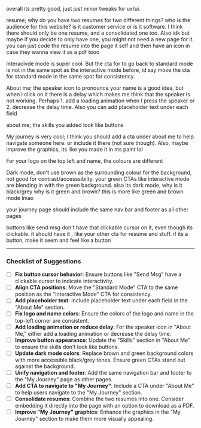 overall its pretty good, just just minor tweaks for ux/ui. 

resume; why do you have two resumes for two different things? who is the audience for this website? is it customer service or is it software. I think there should only be one resume, and a consolidated one too. Also idk but maybe if you decide to only have one, you might not need a new page for it. you can just code the resume into the page it self and then have an icon in case they wanna view it as a pdf tooo

Interacivde mode is super cool. But the cta for to go back to standard mode is not in the same spot as the interactive mode before, id say move the cta for standard mode in the same spot for consistency.

About me; the speaker icon to pronounce your name is a good idea, but when I click on it there is a delay which makes me think that the speaker is not working. Perhaps 1. add a loading animation when I press the speaker or 2. decrease the delay time. Also you can add placeholder text under each field

about me; the skills you added look like buttons

My journey is very cool; I think you should add a cta under about me to help navigate someone here. or include it there (not sure though). Also, maybe improve the graphics, its like you made it in ms paint lol

For your logo on the top left and name, the colours are different

Dark mode, don't use brown as the surrounding colour for the background, not good for contrast/accesssibilty. your green CTAs like interactive mode are blending in with the green background. also its dark mode, why is it black/grey why is it green and brown? this is more like green and brown mode lmao

your journey page should include the same nav bar and footer as all other pages

buttons like send msg don't have that clickable cursor on it, even though its clickable. it should have it , like your other cta for resume and stuff. if its a button, make it seem and feel like a button

---

### Checklist of Suggestions

- [ ] **Fix button cursor behavior**: Ensure buttons like "Send Msg" have a clickable cursor to indicate interactivity.
- [ ] **Align CTA positions**: Move the "Standard Mode" CTA to the same position as the "Interactive Mode" CTA for consistency.
- [ ] **Add placeholder text**: Include placeholder text under each field in the "About Me" section.
- [ ] **Fix logo and name colors**: Ensure the colors of the logo and name in the top-left corner are consistent.
- [ ] **Add loading animation or reduce delay**: For the speaker icon in "About Me," either add a loading animation or decrease the delay time.
- [ ] **Improve button appearance**: Update the "Skills" section in "About Me" to ensure the skills don't look like buttons.
- [ ] **Update dark mode colors**: Replace brown and green background colors with more accessible black/grey tones. Ensure green CTAs stand out against the background.
- [ ] **Unify navigation and footer**: Add the same navigation bar and footer to the "My Journey" page as other pages.
- [ ] **Add CTA to navigate to "My Journey"**: Include a CTA under "About Me" to help users navigate to the "My Journey" section.
- [ ] **Consolidate resumes**: Combine the two resumes into one. Consider embedding it directly into the page with an option to download as a PDF.
- [ ] **Improve "My Journey" graphics**: Enhance the graphics in the "My Journey" section to make them more visually appealing.